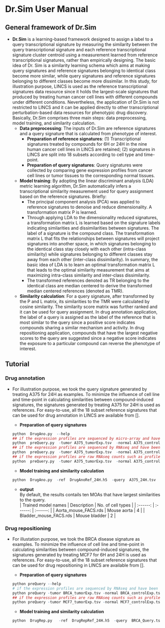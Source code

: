 # Dr.Sim User Manual
## General framework of Dr.Sim
* **Dr.Sim** is a learning-based framework designed to assign a label to a query transcriptional signature by measuring the similarity between the query transcriptional signature and each reference transcriptional signature cluster centroid using a measurement learned from reference transcriptional signatures, rather than empirically designing. The basic idea of Dr. Sim is a similarity learning schema which aims at making query signatures and reference signatures belonging to identical class become more similar, while query signatures and reference signatures belonging to different classes become more dissimilar. In this study, for illustration purpose, LINCS is used as the reference transcriptional signatures data resource since it holds the largest-scale signatures that produced by treating human cancer cell lines with different compounds under different conditions. Nevertheless, the application of Dr.Sim is not restricted to LINCS and it can be applied directly to other transcriptional perturbation-based data resources for phenotypic drug discovery. Basically, Dr.Sim comprises three main steps: data preprocessing, model training, and similarity calculation.
  * **Data preprocessing**: The inputs of Dr.Sim are reference signatures and a query signature that is calculated from phenotype of interest.
    * **Preparation of reference signatures**: (1) Transcriptional signatures treated by compounds for 6H or 24H in the nine human cancer cell lines in LINCS are retained;  (2) signatures in LINCS are split into 18 subsets according to cell type and time-point.
    * **Preparation of query signatures**: Query signatures were collected by comparing gene expression profiles from cancer cell lines or tumor tissues to the corresponding normal tissues.
  * **Model training**: By adopting the linear discriminant analysis (LDA) metric learning algorithm, Dr.Sim automatically infers a transcriptional similarity measurement 
used for query assignment based on the reference signatures. Briefly:
    * The principal component analysis (PCA) was applied to reference signatures to denoise and reduce dimensionality. A transformation matrix P is learned.
    * Through applying LDA to the dimensionality reduced signatures, a transformation matrix L is learned based on the signature labels indicating similarities and dissimilarities between signatures. The label of a signature is the compound class. The transformation matrix L that fits the relationships between signatures will project signatures into another space, in which signatures belonging to the identical class stay closely with each other (intra-class similarity) while signatures belonging to different classes stay away from each other (inter-class dissimilarity). In summary, the basic idea of LDA is to learn an optimal transformation matrix L that leads to the optimal similarity measurement that aims at maximizing intra-class similarity and inter-class dissimilarity.
    * The transformed references denoted as TR belonging to the identical class are median centered to derive the transformed median centered references (denoted as TMR).
  * **Similarity calculation**: For a query signature, after transformed by the P and L matrix, its similarities to the TMR were calculated by cosine similarity. The similarity score matrix was further ranked and it can be used for query assignment. In drug annotation application, the label of a query is assigned as the label of the reference that is most similar to the query since a positive score indicates compounds sharing a similar mechanism and activity. In drug repositioning application, compounds that have the largest negative scores to the query are suggested since a negative score indicates the exposure to a particular compound can reverse the phenotype of interest.

## **Tutorial**
### **Drug annotation**
* For illustration purpose, we took the query signature generated by treating A375 for 24H as examples. To minimize the influence of cell line and time-point in calculating similarities between compound-induced signatures, the signatures generated by treating A375 for 24H is used as references. For easy-to-use, all the 18 subset reference signatures that can be used for drug annotation in LINCS are available from [].  
    * **Preparation of query signatures** 
    ```r
    python  DrugAno.py  --help
    ## if the expression profiles are sequenced by micro-array and have been normalized such as profiles in CMap and LINCS:
    python  preQuery.py  -tumor A375_tumorExp.tsv  -normal A375_controlExp.tsv  
    ## if the expression profiles are sequenced by RNAseq and have been normalized to fpkm such as profiles in TCGA:
    python  preQuery.py  -tumor A375_tumorExp.tsv  -normal A375_controlExp.tsv  -log2 
    ## if the expression profiles are raw RNAseq counts such as profiles in GEO:
    python  preQuery.py  -tumor A375_tumorExp.tsv  -normal A375_controlExp.tsv  -normalize
    ```  
    
    * **Model training and similarity calculation** 
    ```r
    python  DrugAno.py  -ref  DrugAnoRef_24H.h5  -query  A375_24H.tsv
    ```
    * **output**  
    By default, the results contails ten MOAs that have largest similarities to the query.  
    | Trained model names | Description | No. of cell types |
    | :------: | :------: | :------: |
    | Aorta_mouse_FACS.rds | Mouse aorta | 4 |
    | Bladder_mouse_FACS.rds | Mouse bladder | 2 | 


     
    
### **Drug repositioning**
* For illustation purpose, we took the BRCA disease signature as examples. To minimize the influence of cell line and time-point in calculating similarities between compound-induced signatures, the signatures generated by treating MCF7 for 6H and 24H is used as references. For easy-to-use, all the 18 subset reference signatures that can be used for drug repositioning in LINCS are available from [].
    * **Preparation of query signatures** 
    ```r
    python preQuery --help 
    # if the expression profiles are sequenced by RNAseq and have been normalized to fpkm such as profiles in TCGA:
    python preQuery -tumor BRCA_tumorExp.tsv -normal BRCA_controlExp.tsv -log2
    ## if the expression profiles are raw RNAseq counts such as profiles in GEO, for example:
    python preQuery -tumor MCF7_tumorExp.tsv -normal MCF7_controlExp.tsv -normalize
    ```
    
    * **Model training and similarity calculation**
    ```r
    python  DrugRep.py   -ref  DrugRepRef_24H.h5  -query  BRCA_Query.tsv 
    ```
    

    
    
















